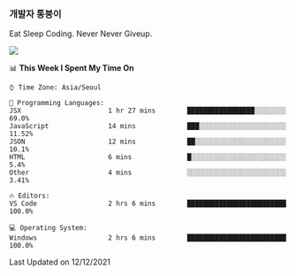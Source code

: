 ### 개발자 통붕이
Eat Sleep Coding.
Never Never Giveup.

<img src="https://github-readme-stats.vercel.app/api/top-langs/?username=tiaz0128&layout=compact" />

<br/>

<!--START_SECTION:waka-->
📊 **This Week I Spent My Time On** 

```text
⌚︎ Time Zone: Asia/Seoul

💬 Programming Languages: 
JSX                      1 hr 27 mins        █████████████████░░░░░░░░   69.0% 
JavaScript               14 mins             ███░░░░░░░░░░░░░░░░░░░░░░   11.52% 
JSON                     12 mins             ██░░░░░░░░░░░░░░░░░░░░░░░   10.1% 
HTML                     6 mins              █░░░░░░░░░░░░░░░░░░░░░░░░   5.4% 
Other                    4 mins              ░░░░░░░░░░░░░░░░░░░░░░░░░   3.41%

🔥 Editors: 
VS Code                  2 hrs 6 mins        █████████████████████████   100.0%

💻 Operating System: 
Windows                  2 hrs 6 mins        █████████████████████████   100.0%

```


 Last Updated on 12/12/2021
<!--END_SECTION:waka-->

